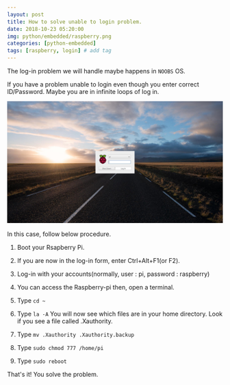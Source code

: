 ```yaml
---
layout: post
title: How to solve unable to login problem.  
date: 2018-10-23 05:20:00
img: python/embedded/raspberry.png
categories: [python-embedded] 
tags: [raspberry, login] # add tag
---
```


The log-in problem we will handle maybe happens in `NOOBS` OS.

If you have a problem unable to login even though you enter correct ID/Password.
Maybe you are in infinite loops of log in.

![login](../assets/img/python/embedded/login-problem/login.jpg)

In this case, follow below procedure.

1. Boot your Rsapberry Pi.

2. If you are now in the log-in form, enter Ctrl+Alt+F1(or F2).

3. Log-in with your accounts(normally, user : pi, password : raspberry)

4. You can access the Raspberry-pi then, open a terminal.

5. Type ``` cd ~ ```

6. Type ``` la -A ```  You will now see which files are in your home directory. Look if you see a file called .Xauthority.

7. Type ``` mv .Xauthority .Xauthority.backup ```

8. Type ``` sudo chmod 777 /home/pi ```

9. Type ``` sudo reboot ```

That's it! You solve the problem.